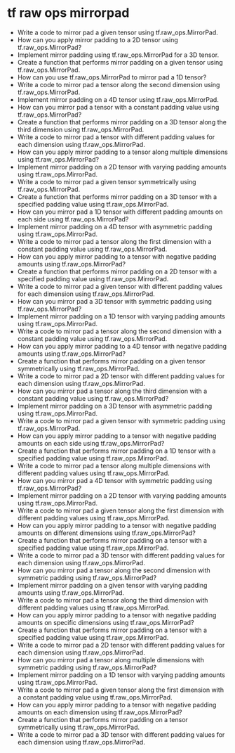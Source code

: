 # tf raw ops mirrorpad

- Write a code to mirror pad a given tensor using tf.raw_ops.MirrorPad.
- How can you apply mirror padding to a 2D tensor using tf.raw_ops.MirrorPad?
- Implement mirror padding using tf.raw_ops.MirrorPad for a 3D tensor.
- Create a function that performs mirror padding on a given tensor using tf.raw_ops.MirrorPad.
- How can you use tf.raw_ops.MirrorPad to mirror pad a 1D tensor?
- Write a code to mirror pad a tensor along the second dimension using tf.raw_ops.MirrorPad.
- Implement mirror padding on a 4D tensor using tf.raw_ops.MirrorPad.
- How can you mirror pad a tensor with a constant padding value using tf.raw_ops.MirrorPad?
- Create a function that performs mirror padding on a 3D tensor along the third dimension using tf.raw_ops.MirrorPad.
- Write a code to mirror pad a tensor with different padding values for each dimension using tf.raw_ops.MirrorPad.
- How can you apply mirror padding to a tensor along multiple dimensions using tf.raw_ops.MirrorPad?
- Implement mirror padding on a 2D tensor with varying padding amounts using tf.raw_ops.MirrorPad.
- Write a code to mirror pad a given tensor symmetrically using tf.raw_ops.MirrorPad.
- Create a function that performs mirror padding on a 3D tensor with a specified padding value using tf.raw_ops.MirrorPad.
- How can you mirror pad a 1D tensor with different padding amounts on each side using tf.raw_ops.MirrorPad?
- Implement mirror padding on a 4D tensor with asymmetric padding using tf.raw_ops.MirrorPad.
- Write a code to mirror pad a tensor along the first dimension with a constant padding value using tf.raw_ops.MirrorPad.
- How can you apply mirror padding to a tensor with negative padding amounts using tf.raw_ops.MirrorPad?
- Create a function that performs mirror padding on a 2D tensor with a specified padding value using tf.raw_ops.MirrorPad.
- Write a code to mirror pad a given tensor with different padding values for each dimension using tf.raw_ops.MirrorPad.
- How can you mirror pad a 3D tensor with symmetric padding using tf.raw_ops.MirrorPad?
- Implement mirror padding on a 1D tensor with varying padding amounts using tf.raw_ops.MirrorPad.
- Write a code to mirror pad a tensor along the second dimension with a constant padding value using tf.raw_ops.MirrorPad.
- How can you apply mirror padding to a 4D tensor with negative padding amounts using tf.raw_ops.MirrorPad?
- Create a function that performs mirror padding on a given tensor symmetrically using tf.raw_ops.MirrorPad.
- Write a code to mirror pad a 2D tensor with different padding values for each dimension using tf.raw_ops.MirrorPad.
- How can you mirror pad a tensor along the third dimension with a constant padding value using tf.raw_ops.MirrorPad?
- Implement mirror padding on a 3D tensor with asymmetric padding using tf.raw_ops.MirrorPad.
- Write a code to mirror pad a given tensor with symmetric padding using tf.raw_ops.MirrorPad.
- How can you apply mirror padding to a tensor with negative padding amounts on each side using tf.raw_ops.MirrorPad?
- Create a function that performs mirror padding on a 1D tensor with a specified padding value using tf.raw_ops.MirrorPad.
- Write a code to mirror pad a tensor along multiple dimensions with different padding values using tf.raw_ops.MirrorPad.
- How can you mirror pad a 4D tensor with symmetric padding using tf.raw_ops.MirrorPad?
- Implement mirror padding on a 2D tensor with varying padding amounts using tf.raw_ops.MirrorPad.
- Write a code to mirror pad a given tensor along the first dimension with different padding values using tf.raw_ops.MirrorPad.
- How can you apply mirror padding to a tensor with negative padding amounts on different dimensions using tf.raw_ops.MirrorPad?
- Create a function that performs mirror padding on a tensor with a specified padding value using tf.raw_ops.MirrorPad.
- Write a code to mirror pad a 3D tensor with different padding values for each dimension using tf.raw_ops.MirrorPad.
- How can you mirror pad a tensor along the second dimension with symmetric padding using tf.raw_ops.MirrorPad?
- Implement mirror padding on a given tensor with varying padding amounts using tf.raw_ops.MirrorPad.
- Write a code to mirror pad a tensor along the third dimension with different padding values using tf.raw_ops.MirrorPad.
- How can you apply mirror padding to a tensor with negative padding amounts on specific dimensions using tf.raw_ops.MirrorPad?
- Create a function that performs mirror padding on a tensor with a specified padding value using tf.raw_ops.MirrorPad.
- Write a code to mirror pad a 2D tensor with different padding values for each dimension using tf.raw_ops.MirrorPad.
- How can you mirror pad a tensor along multiple dimensions with symmetric padding using tf.raw_ops.MirrorPad?
- Implement mirror padding on a 1D tensor with varying padding amounts using tf.raw_ops.MirrorPad.
- Write a code to mirror pad a given tensor along the first dimension with a constant padding value using tf.raw_ops.MirrorPad.
- How can you apply mirror padding to a tensor with negative padding amounts on each dimension using tf.raw_ops.MirrorPad?
- Create a function that performs mirror padding on a tensor symmetrically using tf.raw_ops.MirrorPad.
- Write a code to mirror pad a 3D tensor with different padding values for each dimension using tf.raw_ops.MirrorPad.